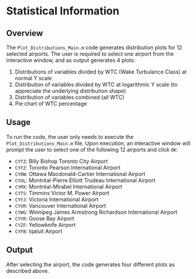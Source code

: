 # Statistical Information

## Overview

The `Plot_Distributions_Main.m` code generates distribution plots for 12 selected airports. The user is required to select one airport from the interactive window, and as output generates 4 plots:

1. Distributions of variables divided by WTC (Wake Turbulance Class) at normal Y scale
2. Distribution of variables divided by WTC at logarithmic Y scale (to appreciate the underlying distribution shape)
3. Distribution of variables combined (all WTC)
4. Pie chart of WTC percentage

## Usage

To run the code, the user only needs to execute the `Plot_Distributions_Main.m` file. Upon execution, an interactive window will prompt the user to select one of the following 12 airports and click `OK`:

- `CYTZ`: Billy Bishop Toronto City Airport
- `CYYZ`: Toronto Pearson International Airport
- `CYOW`: Ottawa Macdonald-Cartier International Airport
- `CYUL`: Montréal-Pierre Elliott Trudeau International Airport
- `CYMX`: Montréal-Mirabel International Airport
- `CYTS`: Timmins Victor M. Power Airport
- `CYYJ`: Victoria International Airport
- `CYVR`: Vancouver International Airport
- `CYWG`: Winnipeg James Armstrong Richardson International Airport
- `CYYR`: Goose Bay Airport
- `CYZF`: Yellowknife Airport
- `CYFB`: Iqaluit Airport

## Output

After selecting the airport, the code generates four different plots as described above.
